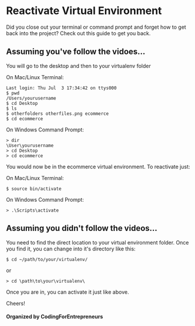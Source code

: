 # Reactivate Virtual Environment
Did you close out your terminal or command prompt and forget how to get back into the project? Check out this guide to get you back.



## Assuming you've follow the vidoes... 

You will go to the desktop and then to your virtualenv folder

On Mac/Linux Terminal:
```
Last login: Thu Jul  3 17:34:42 on ttys000
$ pwd
/Users/yourusername 
$ cd Desktop
$ ls
$ otherfolders otherfiles.png ecommerce
$ cd ecommerce
```

On Windows Command Prompt:
```
> dir
\User\yourusername
> cd Desktop
> cd ecommerce
```


You would now be in the ecommerce virtual environment. To reactivate just:

On Mac/Linux Terminal:
```
$ source bin/activate
```

On Windows Command Prompt:
```
> .\Scripts\activate
```


## Assuming you didn't follow the videos...
You need to find the direct location to your virtual environment folder. Once you find it, you can change into it's directory like this:

```
$ cd ~/path/to/your/virtualenv/
```
or
```
> cd \path\to\your\virtualenv\
```

Once you are in, you can activate it just like above.


Cheers!


#### Organized by CodingForEntrepreneurs